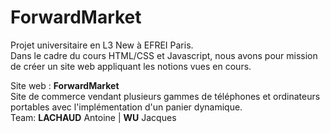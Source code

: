 # ForwardMarket <br>
Projet universitaire en L3 New à EFREI Paris. <br>
Dans le cadre du cours HTML/CSS et Javascript, nous avons pour mission de créer un site web appliquant les notions vues en cours.<br>

Site web : **ForwardMarket** <br>
Site de commerce vendant plusieurs gammes de téléphones et ordinateurs portables avec l'implémentation d'un panier dynamique.<br>
Team: **LACHAUD** Antoine | **WU** Jacques
